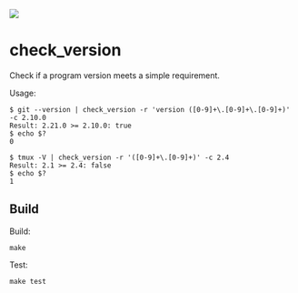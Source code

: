 ![](https://github.com/akselsjogren/check_version/workflows/Build/badge.svg)

# check_version
Check if a program version meets a simple requirement.

Usage:
```console
$ git --version | check_version -r 'version ([0-9]+\.[0-9]+\.[0-9]+)' -c 2.10.0
Result: 2.21.0 >= 2.10.0: true
$ echo $?
0

$ tmux -V | check_version -r '([0-9]+\.[0-9]+)' -c 2.4
Result: 2.1 >= 2.4: false
$ echo $?
1
```


## Build
Build:

    make

Test:

    make test
